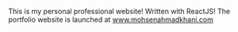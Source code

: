 This is my personal professional website! Written with ReactJS!
The portfolio website is launched at www.mohsenahmadkhani.com
